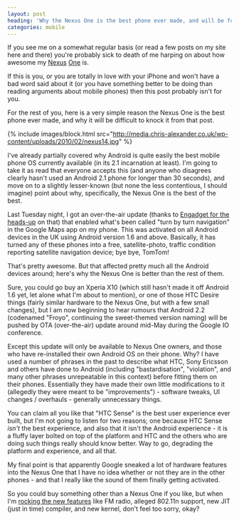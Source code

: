 ```yaml
---
layout: post
heading: 'Why the Nexus One is the best phone ever made, and will be for some time'
categories: mobile
---
```


If you see me on a somewhat regular basis (or read a few posts on my site here and there) you're probably sick to death of me harping on about how awesome my [Nexus](http://www.chris-alexander.co.uk/2613) [One](http://www.chris-alexander.co.uk/2612) is.

If this is you, or you are totally in love with your iPhone and won't have a bad word said about it (or you have something better to be doing than reading arguments about mobile phones) then this post probably isn't for you.

For the rest of you, here is a very simple reason the Nexus One is the best phone ever made, and why it will be difficult to knock it from that post.

{% include images/block.html src="http://media.chris-alexander.co.uk/wp-content/uploads/2010/02/nexus14.jpg" %}

I've already partially covered why Android is quite easily the best mobile phone OS currently available (in its 2.1 incarnation at least). I'm going to take it as read that everyone accepts this (and anyone who disagrees clearly hasn't used an Android 2.1 phone for longer than 30 seconds), and move on to a slightly lesser-known (but none the less contentious, I should imagine) point about why, specifically, the Nexus One is the best of the best.

Last Tuesday night, I got an over-the-air update (thanks to [Engadget for the heads-up](http://www.engadget.com/2010/04/21/google-maps-navigation-4-1-1-beta-now-working-on-uk-androids/) on that) that enabled what's been called "turn by turn navigation" in the Google Maps app on my phone. This was activated on all Android devices in the UK using Android version 1.6 and above. Basically, it has turned any of these phones into a free, satellite-photo, traffic condition reporting satellite navigation device; bye bye, TomTom!

That's pretty awesome. But that affected pretty much all the Android devices around; here's why the Nexus One is better than the rest of them.

Sure, you could go buy an Xperia X10 (which still hasn't made it off Android 1.6 yet, let alone what I'm about to mention), or one of those HTC Desire things (fairly similar hardware to the Nexus One, but with a few small changes), but I am now beginning to hear rumours that Android 2.2 (codenamed "Froyo", continuing the sweet-themed version naming) will be pushed by OTA (over-the-air) update around mid-May during the Google IO conference.

Except this update will only be available to Nexus One owners, and those who have re-installed their own Android OS on their phone. Why? I have used a number of phrases in the past to describe what HTC, Sony Ericsson and others have done to Android (including "bastardisation", "violation", and many other phrases unrepeatable in this context) before fitting them on their phones. Essentially they have made their own little modifications to it (allegedly they were meant to be "improvements") - software tweaks, UI changes / overhauls - generally unnecessary things.

You can claim all you like that "HTC Sense" is the best user experience ever built, but I'm not going to listen for two reasons; one because HTC Sense *isn't* the best experience, and also that it isn't the Android experience - it is a fluffy layer bolted on top of the platform and HTC and the others who are doing such things really should know better. Way to go, degrading the platform and experience, and all that.

My final point is that apparently Google sneaked a lot of hardware features into the Nexus One that I have no idea whether or not they are in the other phones - and that I really like the sound of them finally getting activated.

So you could buy something other than a Nexus One if you like, but when I'm [rocking the new features](http://androidandme.com/2010/04/news/android-2-2-is-coming-what-features-do-you-want/) like FM radio, alleged 802.11n support, new JIT (just in time) compiler, and new kernel, don't feel too sorry, okay?
